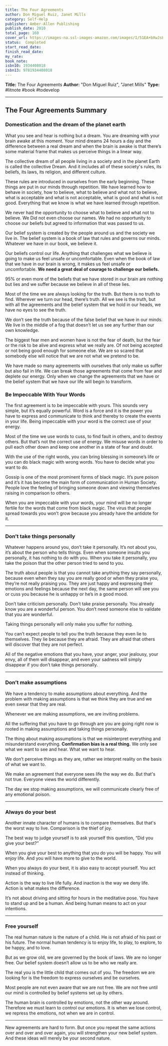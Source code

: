 ```yaml
---
title: The Four Agreements
author: Don Miguel Ruiz, Janet Mills
category: Self-Help
publisher: Amber-Allen Publishing
publish_date: 2010
total_page: 160
cover_url: https://images-na.ssl-images-amazon.com/images/I/51EA+bXwJsL._SY344_BO1,204,203,200_.jpg
status:  Completed
start_read_date: 
finish_read_date: 
my_rate: 
book_note: 
isbn10: 1934408018
isbn13: 9781934408018
---
```

**Title:** The Four Agreements
**Author:** "Don Miguel Ruiz", "Janet Mills"
**Type:** #litnote #book #todevelop

---
## The Four Agreements Summary

  

### Domestication and the dream of the planet earth

What you see and hear is nothing but a dream. You are dreaming with your brain awake at this moment. Your mind dreams 24 hours a day and the difference between a real dream and when the brain is awake is that there’s some material frame that makes us perceive things in a linear way.

The collective dream of all people living in a society and in the planet Earth is called the collective Dream. And it includes all of these society's rules, its beliefs, its laws, its religion, and different culture.

These rules are introduced in ourselves from the early beginning. These things are put in our minds through repetition. We have learned how to behave in society, how to believe, what to believe and what not to believe, what is acceptable and what is not acceptable, what is good and what is not good. Everything that we know is what we have learned through repetition.

We never had the opportunity to choose what to believe and what not to believe. We Did not even choose our names. We had no opportunity to choose our beliefs but agreed to information that was passed to us. 

Our belief system is created by the people around us and the society we live in. The belief system is a book of law that rules and governs our minds. Whatever we have in our book, we believe it.

Our beliefs control our life. Anything that challenges what we believe is going to make us feel unsafe or uncomfortable. Even when the book of law that we have in our brain is wrong, it makes us feel unsafe or uncomfortable. **We need a great deal of courage to challenge our beliefs.**

95% or even more of the beliefs that we have stored in our brain are nothing but lies and we suffer because we believe in all of these lies.

Most of the time we are always looking for the truth. But there is no truth to find. Wherever we turn our head, there’s truth. All we see is the truth, but with all the agreements and the belief system that we hold in our heads, we have no eyes to see the truth. 

We don’t see the truth because of the false belief that we have in our minds. We live in the middle of a fog that doesn’t let us see any further than our own knowledge.

The biggest fear men and women have is not the fear of death, but the fear or the risk to be alive and express what we really are. Of not being accepted or not being good enough for someone else. We are so scared that somebody else will notice that we are not what we pretend to be. 

We have made so many agreements with ourselves that only make us suffer but also fail in life. We can break those agreements that come from fear and deplete our energy. Only when we change the agreements that we have or the belief system that we have our life will begin to transform.

### Be Impeccable With Your Words

The first agreement is to be impeccable with yours. This sounds very simple, but it’s equally powerful. Word is a force and it is the power you have to express and communicate to think and thereby to create the events in your life. Being impeccable with your word is the correct use of your energy.

Most of the time we use words to cuss, to find fault in others, and to destroy others. But that’s not the correct use of energy. We misuse words in order to pull each other down and keep one another in a state of fear and doubt.

With the use of the right words, you can bring blessing in someone’s life or you can do black magic with wrong words. You have to decide what you want to do.

Gossip is one of the most prominent forms of black magic. It’s pure poison and it’s it has become the main form of communication in Human Society. People love the feeling of bringing someone down and viewing themselves raising in comparison to others.

When you are impeccable with your words, your mind will be no longer fertile for the words that come from black magic. The virus that people spread towards you won’t grow because you already have the antidote for it.

---

### Don’t take things personally

Whatever happens around you, don’t take it personally. It’s not about you, it’s about the person who tells things. Even when someone insults you personally, it has nothing to do with you. When you take it personally, you take the poison that the other person tried to send to you.

The truth about people is that you cannot take anything they say personally, because even when they say you are really good or when they praise you, they’re not really praising you. They are just happy and expressing their emotions and feelings because the next day, the same person will see you or cuss you because he is unhappy or he’s in a good mood.

Don’t take criticism personally. Don’t take praise personally. You already know you are a wonderful person. You don’t need someone else to validate that you are wonderful.

Taking things personally will only make you suffer for nothing. 

You can’t expect people to tell you the truth because they even lie to themselves. They lie because they are afraid. They are afraid that others will discover that they are not perfect. 

All of the negative emotions that you have, your anger, your jealousy, your envy, all of them will disappear, and even your sadness will simply disappear if you don’t take things personally.

---

### Don’t make assumptions
We have a tendency to make assumptions about everything. And the problem with making assumptions is that we think they are true and we even swear that they are real.

Whenever we are making assumptions, we are inviting problems.

All the suffering that you have to go through are you are going right now is rooted in making assumptions and taking things personally.

The thing about making assumptions is that we misinterpret everything and misunderstand everything. **Confirmation bias is a real thing.** We only see what we want to see and hear. What we want to hear. 

We don’t perceive things as they are, rather we interpret reality on the basis of what we want to. 

We make an agreement that everyone sees life the way we do. But that's not true. Everyone views the world differently.

The day we stop making assumptions, we will communicate clearly free of any emotional poison.

---

### Always do your best

Another innate character of humans is to compare themselves. But that's the worst way to live. Comparison is the thief of joy. 

The best way to judge yourself is to ask yourself this question, “Did you give your best?”

When you give your best to anything that you do you will be happy. You will enjoy life. And you will have more to give to the world.

When you always do your best, it is also easy to accept yourself. You act instead of thinking.

Action is the way to live life fully. And inaction is the way we deny life. Action is what makes the difference. 

It’s not about driving and sitting for hours in the meditative pose. You have to stand up and be a human. And being human means to act on your intentions.

---

### Free yourself
The real human nature is the nature of a child. He is not afraid of his past or his future. The normal human tendency is to enjoy life, to play, to explore, to be happy, and to love.

But as we grow old, we are governed by the book of laws. We are no longer free. Our belief system doesn’t allow us to be who we really are. 

The real you is the little child that comes out of you. The freedom we are looking for is the freedom to express ourselves and be ourselves.

Most people are not even aware that we are not free. We are not free until our mind is controlled by belief systems set up by others.

The human brain is controlled by emotions, not the other way around. Therefore we must learn to control our emotions. It is when we lose control, we repress the emotions, not when we are in control.

---

New agreements are hard to form. But once you repeat the same actions over and over and over again, you will strengthen your new belief system. And these ideas will merely be your second nature.